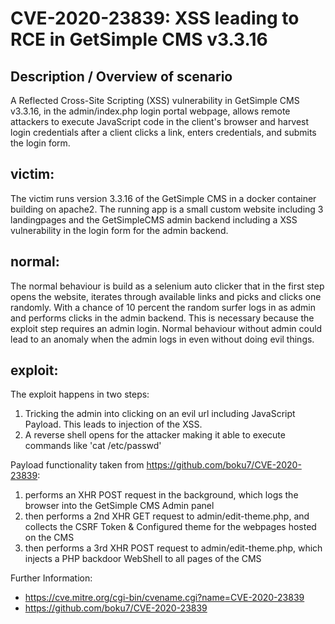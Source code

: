 # CVE-2020-23839: XSS leading to RCE in GetSimple CMS v3.3.16

## Description / Overview of scenario
A Reflected Cross-Site Scripting (XSS) vulnerability in GetSimple CMS v3.3.16, in the admin/index.php login portal webpage, allows remote attackers to execute JavaScript code in the client's browser and harvest login credentials after a client clicks a link, enters credentials, and submits the login form.
## victim:
The victim runs version 3.3.16 of the GetSimple CMS in a docker container building on apache2. The running app is a small custom website including 3 landingpages and the GetSimpleCMS admin backend including a XSS vulnerability in the login form for the admin backend.  

## normal:
The normal behaviour is build as a selenium auto clicker that in the first step opens the website, iterates through available links and picks and clicks one randomly. With a chance of 10 percent the random surfer logs in as admin and performs clicks in the admin backend. This is necessary because the exploit step requires an admin login. Normal behaviour without admin could lead to an anomaly when the admin logs in even without doing evil things.

## exploit:
The exploit happens in two steps:
1. Tricking the admin into clicking on an evil url including JavaScript Payload. This leads to injection of the XSS.
2. A reverse shell opens for the attacker making it able to execute commands like 'cat /etc/passwd'

Payload functionality taken from https://github.com/boku7/CVE-2020-23839:
1. performs an XHR POST request in the background, which logs the browser into the GetSimple CMS Admin panel
2. then performs a 2nd XHR GET request to admin/edit-theme.php, and collects the CSRF Token & Configured theme for the webpages hosted on the CMS
3. then performs a 3rd XHR POST request to admin/edit-theme.php, which injects a PHP backdoor WebShell to all pages of the CMS

Further Information:
* https://cve.mitre.org/cgi-bin/cvename.cgi?name=CVE-2020-23839
* https://github.com/boku7/CVE-2020-23839